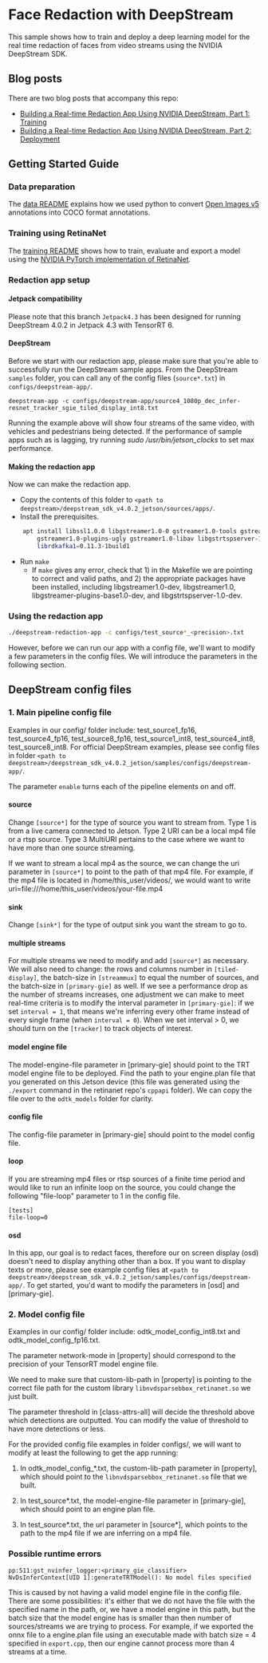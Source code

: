 # Face Redaction with DeepStream

This sample shows how to train and deploy a deep learning model for the real time redaction of faces from video streams using the NVIDIA DeepStream SDK.

## Blog posts
There are two blog posts that accompany this repo:
- [Building a Real-time Redaction App Using NVIDIA DeepStream, Part 1: Training](https://devblogs.nvidia.com/real-time-redaction-app-nvidia-deepstream-part-1-training/)
- [Building a Real-time Redaction App Using NVIDIA DeepStream, Part 2: Deployment](https://devblogs.nvidia.com/real-time-redaction-app-nvidia-deepstream-part-2-deployment/)

## Getting Started Guide

### Data preparation

The [data README](DATA_README.md) explains how we used python to convert 
[Open Images v5](https://storage.googleapis.com/openimages/web/index.html) annotations into COCO format annotations. 

### Training using RetinaNet

The [training README](TRAINING_README.md) shows how to train, evaluate and export a model using the [NVIDIA PyTorch implementation of RetinaNet](https://github.com/NVIDIA/retinanet-examples).

### Redaction app setup

#### Jetpack compatibility

Please note that this branch `Jetpack4.3` has been designed for running DeepStream 4.0.2 in Jetpack 4.3 with TensorRT 6. 

#### DeepStream
Before we start with our redaction app, please make sure that you're able to successfully run the DeepStream sample apps. 
From the DeepStream `samples` folder, you can call any of the config files (`source*.txt`) in `configs/deepstream-app/`.
```
deepstream-app -c configs/deepstream-app/source4_1080p_dec_infer-resnet_tracker_sgie_tiled_display_int8.txt 
```
Running the example above will show four streams of the same video, with vehicles and pedestrians being detected. If the performance of sample apps such as is lagging, try running *sudo /usr/bin/jetson_clocks* to set max performance.

#### Making the redaction app

Now we can make the redaction app.

* Copy the contents of this folder to `<path to deepstream>/deepstream_sdk_v4.0.2_jetson/sources/apps/`.
* Install the prerequisites.

```bash
    apt install libssl1.0.0 libgstreamer1.0-0 gstreamer1.0-tools gstreamer1.0-plugins-good gstreamer1.0-plugins-bad \ 
        gstreamer1.0-plugins-ugly gstreamer1.0-libav libgstrtspserver-1.0-0 libjansson4=2.11-1 \ 
        librdkafka1=0.11.3-1build1
```

* Run `make`
  * If `make` gives any error, check that 1) in the Makefile we are pointing to correct and valid paths, and 2) the appropriate packages have been installed, including libgstreamer1.0-dev, libgstreamer1.0, libgstreamer-plugins-base1.0-dev, and libgstrtspserver-1.0-dev.


### Using the redaction app

```bash
./deepstream-redaction-app -c configs/test_source*_<precision>.txt
```

However, before we can run our app with a config file, we'll want to modify a few parameters in the config files. We will introduce the parameters in the following section.


## DeepStream config files

### 1. Main pipeline config file

Examples in our config/ folder include: test_source1_fp16, test_source4_fp16, test_source8_fp16, test_source1_int8, test_source4_int8, test_source8_int8. For official DeepStream examples, please see config files in folder `<path to deepstream>/deepstream_sdk_v4.0.2_jetson/samples/configs/deepstream-app/`.

The parameter `enable` turns each of the pipeline elements on and off.

#### source	

Change `[source*]` for the type of source you want to stream from. Type 1 is from a live camera connected to Jetson. Type 2 URI can be a local mp4 file or a rtsp source. Type 3 MultiURI pertains to the case where we want to have more than one source streaming.

If we want to stream a local mp4 as the source, we can change the uri parameter in `[source*]` to point to the path of that mp4 file. For example, if the mp4 file is located in /home/this_user/videos/, we would want to write uri=file:///home/this_user/videos/your-file.mp4 

#### sink

Change `[sink*]` for the type of output sink you want the stream to go to. 

#### multiple streams	

For multiple streams we need to modify and add `[source*]` as necessary. We will also need to change: the rows and columns number in `[tiled-display]`, the batch-size in `[streammux]` to equal the number of sources, and the batch-size in `[primary-gie]` as well. If we see a performance drop as the number of streams increases, one adjustment we can make to meet real-time criteria is to modify the interval parameter in `[primary-gie]`:
if we set `interval = 1`, that means we're inferring every other frame instead of every single frame (when `interval = 0`). When we set interval > 0, we should turn on the `[tracker]` to track objects of interest.

#### model engine file	

The model-engine-file parameter in [primary-gie] should point to the TRT model engine file to be deployed. Find the path to your engine.plan file that you generated on this Jetson device (this file was generated using the `./export` command in the retinanet repo's `cppapi` folder). We can copy the file over to the `odtk_models` folder for clarity.

#### config file

The config-file parameter in [primary-gie] should point to the model config file.
	
#### loop

If you are streaming mp4 files or rtsp sources of a finite time period and would like to run an infinite loop on the source, you could change the following "file-loop" parameter to 1 in the config file.
```
[tests]
file-loop=0
```
#### osd
    
In this app, our goal is to redact faces, therefore our on screen display (osd) doesn't need to display anything other than a box. If you want to display texts or more, please see example config files at `<path to deepstream>/deepstream_sdk_v4.0.2_jetson/samples/configs/deepstream-app/`. To get started, you'd want to modify the parameters in [osd] and [primary-gie]. 

### 2. Model config file

Examples in our config/ folder include: odtk_model_config_int8.txt and odtk_model_config_fp16.txt.

The parameter network-mode in [property] should correspond to the precision of your TensorRT model engine file. 

We need to make sure that custom-lib-path in [property] is pointing to the correct file path for the custom library `libnvdsparsebbox_retinanet.so` we just built. 

The parameter threshold in [class-attrs-all] will decide the threshold above which detections are outputted. You can modify the value of threshold to have more detections or less.


For the provided config file examples in folder configs/, we will want to modify at least the following to get the app running:

1. In odtk_model_config_*.txt, the custom-lib-path parameter in [property], which should point to the `libnvdsparsebbox_retinanet.so` file that we built.

2. In test_source*.txt, the model-engine-file parameter in [primary-gie], which should point to an engine plan file.
	
3. In test_source*.txt, the uri parameter in [source*], which points to the path to the mp4 file if we are inferring on a mp4 file.

	


### Possible runtime errors

 
```
pp:511:gst_nvinfer_logger:<primary_gie_classifier> NvDsInferContext[UID 1]:generateTRTModel(): No model files specified
```
	

This is caused by not having a valid model engine file in the config file. There are some possibilities: it's either that we do not have the file with the specified name in the path, or, we have a model engine in this path, but the batch size that the model engine has is smaller than then number of sources/streams we are trying to process. For example, if we exported the onnx file to a engine.plan file using an executable made with batch size = 4 specified in `export.cpp`, then our engine cannot process more than 4 streams at a time.




